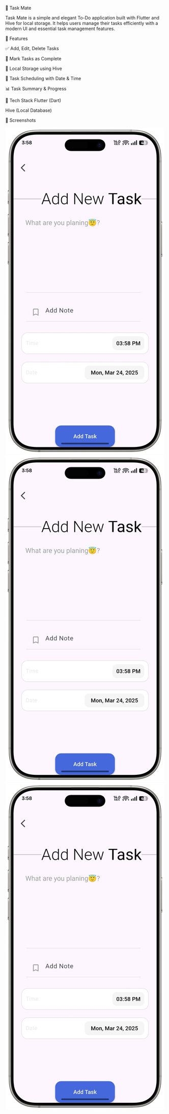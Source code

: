 📝 Task Mate


Task Mate is a simple and elegant To-Do application built with Flutter and Hive for local storage. It helps users manage their tasks efficiently with a modern UI and essential task management features.

📌 Features


✅ Add, Edit, Delete Tasks


🔄 Mark Tasks as Complete


💾 Local Storage using Hive


📅 Task Scheduling with Date & Time


📊 Task Summary & Progress


🔧 Tech Stack
Flutter (Dart)

Hive (Local Database)


📸 Screenshots

![Image Alt](https://github.com/priYansHSoni563/To-do-Task-App---Task-Mate/blob/f6d70af9744f0b002bc91105ab3c5c3f0c28ce9a/assets/img/Task%20Mate%20Project%20Image%20(Add%20Screen).png)
![Image Alt](https://github.com/priYansHSoni563/To-do-Task-App---Task-Mate/blob/f6d70af9744f0b002bc91105ab3c5c3f0c28ce9a/assets/img/Task%20Mate%20Project%20Image%20(Add%20Screen).png)
![Image Alt](https://github.com/priYansHSoni563/To-do-Task-App---Task-Mate/blob/f6d70af9744f0b002bc91105ab3c5c3f0c28ce9a/assets/img/Task%20Mate%20Project%20Image%20(Add%20Screen).png)
